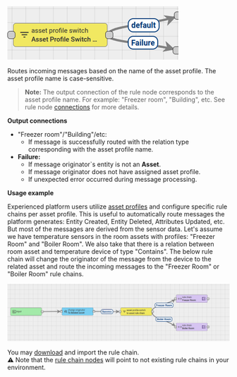 ![image](/images/user-guide/rule-engine-2-0/nodes/filter-nodes/asset-profile-switch-node.png)

Routes incoming messages based on the name of the asset profile. The asset profile name is case-sensitive.

> **Note:** The output connection of the rule node corresponds to the asset profile name. For example: "Freezer room", "Building", etc.
See rule node [connections](/docs/{{docsPrefix}}user-guide/rule-engine-2-0/overview/#rule-node-connection) for more details.

**Output connections**
* "Freezer room"/"Building"/etc:
  * If message is successfully routed with the relation type corresponding with the asset profile name.
* **Failure:**
  * If message originator`s entity is not an **Asset**.
  * If message originator does not have assigned asset profile.
  * If unexpected error occurred during message processing.

**Usage example**

Experienced platform users utilize [asset profiles](/docs/{{docsPrefix}}user-guide/asset-profiles/) and configure specific rule chains per asset profile. 
This is useful to automatically route messages the platform generates: Entity Created, Entity Deleted, Attributes Updated, etc.
But most of the messages are derived from the sensor data.
Let's assume we have temperature sensors in the room assets with profiles: "Freezer Room" and "Boiler Room". 
We also take that there is a relation between room asset and temperature device of type "Contains". 
The below rule chain will change the originator of the message from the device to the related asset and route the incoming messages to the "Freezer Room" or "Boiler Room" rule chains.

![image](/images/user-guide/rule-engine-2-0/nodes/asset-profile-switch-chain.png)

You may [download](https://gist.github.com/ashvayka/f67f9415c625e8a2d12340e18248111f#file-asset-profile-switch-example-json) and import the rule chain.   
⚠️ Note that the [rule chain nodes](/docs/{{docsPrefix}}user-guide/rule-engine-2-0/flow-nodes/#rule-chain-node) will point to not existing rule chains in your environment.
